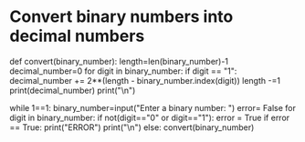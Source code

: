 # Convert binary numbers into decimal numbers

def convert(binary_number):
 length=len(binary_number)-1
 decimal_number=0
 for digit in binary_number:
  if digit == "1":
   decimal_number += 2**(length - binary_number.index(digit))
  length -=1
 print(decimal_number)
 print("\n")

while 1==1:
 binary_number=input("Enter a binary number: ")
 error= False
 for digit in binary_number:
  if not(digit=="0" or digit=="1"):
   error = True
 if error == True:
  print("ERROR")
  print("\n")
 else:
  convert(binary_number)

